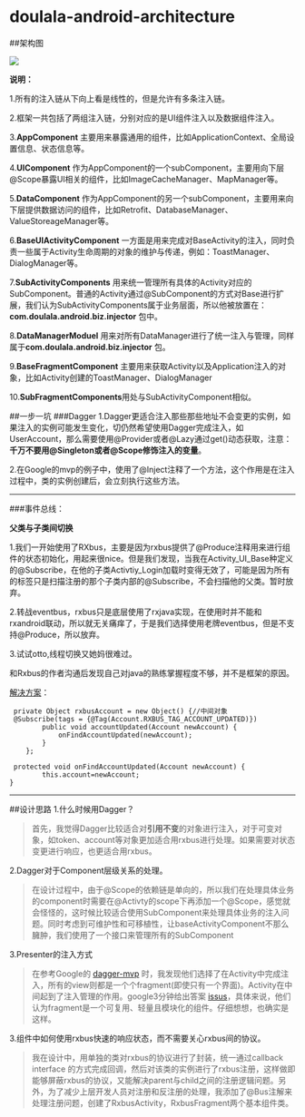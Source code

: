 # doulala-android-architecture


##架构图

![](http://private.gz.bcebos.com/Dependency%20Injection.png)

**说明：**

1.所有的注入链从下向上看是线性的，但是允许有多条注入链。

2.框架一共包括了两组注入链，分别对应的是UI组件注入以及数据组件注入。

3.**AppComponent** 主要用来暴露通用的组件，比如ApplicationContext、全局设置信息、状态信息等。

4.**UIComponent** 作为AppComponent的一个subComponent，主要用向下层@Scope暴露UI相关的组件，比如ImageCacheManager、MapManager等。

5.**DataComponent** 作为AppComponent的另一个subComponent，主要用来向下层提供数据访问的组件，比如Retrofit、DatabaseManager、ValueStoreageManager等。

6.**BaseUIActivityComponent** 一方面是用来完成对BaseActivity的注入，同时负责一些属于Activity生命周期的对象的维护与传递，例如：ToastManager、DialogManager等。


7.**SubActivityComponents** 用来统一管理所有具体的Activity对应的SubComponent。普通的Activity通过@SubComponent的方式对Base进行扩展，我们认为SubActivityComponents属于业务层面，所以他被放置在： **com.doulala.android.biz.injector** 包中。

8.**DataManagerModuel** 用来对所有DataManager进行了统一注入与管理，同样属于**com.doulala.android.biz.injector** 包。

9.**BaseFragmentComponent** 主要用来获取Activity以及Application注入的对象，比如Activity创建的ToastManager、DialogManager

10.**SubFragmentComponents**用处与SubActivityComponent相似。




##一步一坑
###Dagger
1.Dagger更适合注入那些那些地址不会变更的实例，如果注入的实例可能发生变化，切仍然希望使用Dagger完成注入，如UserAccount，那么需要使用@Provider或者@Lazy通过get()动态获取，注意：**千万不要用@Singleton或者@Scope修饰注入的变量**。

2.在Google的mvp的例子中，使用了@Inject注释了一个方法，这个作用是在注入过程中，类的实例创建后，会立刻执行这些方法。

---
###事件总线：

**父类与子类间切换**

1.我们一开始使用了RXbus，主要是因为rxbus提供了@Produce注释用来进行组件的状态初始化，用起来很nice。但是我们发现，当我在Activity_UI_Base种定义的@Subscribe，在他的子类Activtiy_Login加载时变得无效了，可能是因为所有的标签只是扫描注册的那个子类内部的@Subscribe，不会扫描他的父类。暂时放弃。

2.转战eventbus，rxbus只是底层使用了rxjava实现，在使用时并不能和rxandroid联动，所以就无关痛痒了，于是我们选择使用老牌eventbus，但是不支持@Produce，所以放弃。

3.试试otto,线程切换又她妈很难过。


和Rxbus的作者沟通后发现自己对java的熟练掌握程度不够，并不是框架的原因。

[解决方案](https://github.com/AndroidKnife/RxBus/issues/13)：

```
 private Object rxbusAccount = new Object() {//中间对象
 @Subscribe(tags = {@Tag(Account.RXBUS_TAG_ACCOUNT_UPDATED)})
        public void accountUpdated(Account newAccount) {
            onFindAccountUpdated(newAccount);
        }
    };

 protected void onFindAccountUpdated(Account newAccount) {
        this.account=newAccount;
}
```

---


##设计思路
1.什么时候用Dagger？

> 首先，我觉得Dagger比较适合对**引用不变**的对象进行注入，对于可变对象，如token、account等对象更加适合用rxbus进行处理。如果需要对状态变更进行响应，也更适合用rxbus。

2.Dagger对于Component层级关系的处理。

> 在设计过程中，由于@Scope的依赖链是单向的，所以我们在处理具体业务的component时需要在@Activty的scope下再添加一个@Scope，感觉就会怪怪的，这时候比较适合使用SubComponent来处理具体业务的注入问题。同时考虑到可维护性和可移植性，让baseActivityComponent不那么臃肿，我们使用了一个接口来管理所有的SubComponent

3.Presenter的注入方式
> 在参考Google的 [dagger-mvp](https://github.com/googlesamples/android-architecture/tree/todo-mvp-dagger/) 时，我发现他们选择了在Activity中完成注入，所有的view则都是一个个fragment(即使只有一个界面)。Activity在中间起到了注入管理的作用。google3分钟给出答案 [issus](https://github.com/googlesamples/android-architecture/issues/116)，具体来说，他们认为fragment是一个可复用、轻量且模块化的组件。仔细想想，也确实是这样。




3.组件中如何使用rxbus快速的响应状态，而不需要关心rxbus间的协议。

> 我在设计中，用单独的类对rxbus的协议进行了封装，统一通过callback interface 的方式完成回调，然后对该类的实例进行了rxbus注册，这样做即能够屏蔽rxbus的协议，又能解决parent与child之间的注册逻辑问题。另外，为了减少上层开发人员对注册和反注册的处理，我添加了@Bus注解来处理注册问题，创建了RxbusActivity，RxbusFragment两个基本组件类。






